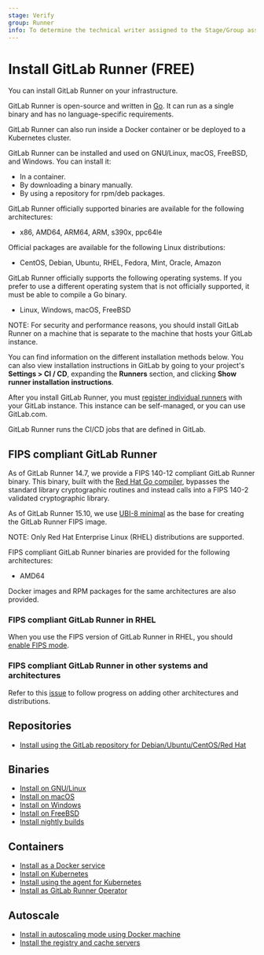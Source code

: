 ```yaml
---
stage: Verify
group: Runner
info: To determine the technical writer assigned to the Stage/Group associated with this page, see https://about.gitlab.com/handbook/product/ux/technical-writing/#assignments
---
```


# Install GitLab Runner **(FREE)**

You can install GitLab Runner on your infrastructure.

GitLab Runner is open-source and written in [Go](https://go.dev). It can run
as a single binary and has no language-specific requirements.

GitLab Runner can also run inside a Docker container or be deployed to a Kubernetes cluster.

GitLab Runner can be installed and used on GNU/Linux, macOS, FreeBSD, and Windows.
You can install it:

- In a container.
- By downloading a binary manually.
- By using a repository for rpm/deb packages.

GitLab Runner officially supported binaries are available for the following architectures:

- x86, AMD64, ARM64, ARM, s390x, ppc64le

Official packages are available for the following Linux distributions:

- CentOS, Debian, Ubuntu, RHEL, Fedora, Mint, Oracle, Amazon

GitLab Runner officially supports the following operating systems. If you prefer to use a
different operating system that is not officially supported, it must be able to compile a
Go binary.

- Linux, Windows, macOS, FreeBSD

NOTE:
For security and performance reasons, you should install GitLab Runner on a machine that is separate to the machine that hosts your GitLab instance.

You can find information on the different installation methods below.
You can also view installation instructions in GitLab by going to your project's
**Settings > CI / CD**, expanding the **Runners** section, and clicking
**Show runner installation instructions**.

After you install GitLab Runner, you must [register individual runners](../register/index.md) with your GitLab instance. This instance can be self-managed, or you can use GitLab.com.

GitLab Runner runs the CI/CD jobs that are defined in GitLab.

## FIPS compliant GitLab Runner

As of GitLab Runner 14.7, we provide a FIPS 140-12 compliant GitLab Runner binary. This binary, built with the [Red Hat Go compiler](https://developers.redhat.com/blog/2019/06/24/go-and-fips-140-2-on-red-hat-enterprise-linux), bypasses the standard library cryptographic routines and instead calls into a FIPS 140-2 validated cryptographic library.

As of GitLab Runner 15.10, we use [UBI-8 minimal](https://access.redhat.com/documentation/en-us/red_hat_enterprise_linux/8/html-single/building_running_and_managing_containers/index#con_understanding-the-ubi-minimal-images_assembly_types-of-container-images) as the base for creating the GitLab Runner FIPS image.

NOTE:
Only Red Hat Enterprise Linux (RHEL) distributions are supported.

FIPS compliant GitLab Runner binaries are provided for the following architectures:

- AMD64

Docker images and RPM packages for the same architectures are also provided.

### FIPS compliant GitLab Runner in RHEL

When you use the FIPS version of GitLab Runner in RHEL, you should [enable FIPS mode](https://access.redhat.com/documentation/en-us/red_hat_enterprise_linux/8/html/security_hardening/assembly_installing-a-rhel-8-system-with-fips-mode-enabled_security-hardening).

### FIPS compliant GitLab Runner in other systems and architectures

Refer to this [issue](https://gitlab.com/gitlab-org/gitlab-runner/-/issues/28814) to follow progress on adding other architectures and distributions.

## Repositories

- [Install using the GitLab repository for Debian/Ubuntu/CentOS/Red Hat](linux-repository.md)

## Binaries

- [Install on GNU/Linux](linux-manually.md)
- [Install on macOS](osx.md)
- [Install on Windows](windows.md)
- [Install on FreeBSD](freebsd.md)
- [Install nightly builds](bleeding-edge.md)

## Containers

- [Install as a Docker service](docker.md)
- [Install on Kubernetes](kubernetes.md)
- [Install using the agent for Kubernetes](kubernetes-agent.md)
- [Install as GitLab Runner Operator](operator.md)

## Autoscale

- [Install in autoscaling mode using Docker machine](../executors/docker_machine.md)
- [Install the registry and cache servers](../configuration/speed_up_job_execution.md)
